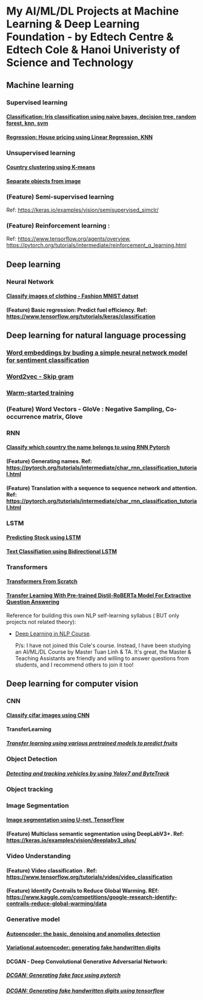 # My AI/ML/DL Projects at Machine Learning & Deep Learning Foundation - by Edtech Centre & Edtech Cole & Hanoi Univeristy of Science and Technology

## Machine learning

### Supervised learning

#### [Classification: Iris classification using naive bayes, decision tree, random forest, knn, svm](https://github.com/HenrySomeCode/Iris-classification-using-naive-bayes-decision-tree-random-forest-knn-svm.git)

#### [Regression: House pricing using Linear Regression, KNN](https://github.com/HenrySomeCode/Boston_House_Price_Prediction.git)

### Unsupervised learning

#### [Country clustering using K-means](https://github.com/HenrySomeCode/Country-Clustering-using-K-means.git)

#### [Separate objects from image](https://github.com/HenrySomeCode/Separating-Object-From-Image.git)

### (Feature) Semi-supervised learning

Ref: https://keras.io/examples/vision/semisupervised_simclr/

### (Feature) Reinforcement learning :

Ref: https://www.tensorflow.org/agents/overview, https://pytorch.org/tutorials/intermediate/reinforcement_q_learning.html

## Deep learning

### Neural Network

#### [Classify images of clothing - Fashion MNIST datset](https://github.com/HenrySomeCode/Classify-images-of-clothing-using-fully-connected-neural-network.git)

#### (Feature) Basic regression: Predict fuel efficiency. Ref: https://www.tensorflow.org/tutorials/keras/classification


## Deep learning for natural language processing

### [Word embeddings by buding a simple neural network model for sentiment classification ](https://github.com/HenrySomeCode/Simple-Word-Embeddings.git)

### [Word2vec - Skip gram](https://github.com/HenrySomeCode/Word2vec-Skip-Gram.git)

### [Warm-started training](https://github.com/HenrySomeCode/Warm-Started-Training.git)

### (Feature) Word Vectors - GloVe : Negative Sampling, Co-occurrence matrix, Glove

### RNN

#### [Classify which country the name belongs to using RNN Pytorch](https://github.com/HenrySomeCode/Classify-which-country-the-name-belongs-to-using-RNN-Pytorch.git)

#### (Feature) Generating names. Ref: https://pytorch.org/tutorials/intermediate/char_rnn_classification_tutorial.html 

#### (Feature) Translation with a sequence to sequence network and attention. Ref: https://pytorch.org/tutorials/intermediate/char_rnn_classification_tutorial.html 

### LSTM

#### [Predicting Stock using LSTM](https://github.com/HenrySomeCode/Predicting-Stock-Using-LSTM.git)

#### [Text Classifiation using Bidirectional LSTM](https://github.com/HenrySomeCode/Text-Classifiation-using-Bidirectional-LSTM.git)

### Transformers

#### [Transformers From Scratch](https://github.com/HenrySomeCode/Transformers_From_Scratch.git)

#### [Transfer Learning With Pre-trained Distil-RoBERTa Model For Extractive Question Answering](https://github.com/HenrySomeCode/Transfer_Learning_With_Pre_trained_Distil_RoBERTa_Model_For_Extractive_Question_Answering.git)


Reference for building this own NLP self-learning syllabus ( BUT only projects not related theory): 

* [Deep Learning in NLP Course](https://cole.vn/san-pham/khoa-hoc-deep-learning-in-natural-language-processing-793).

  P/s: I have not joined this Cole's course. Instead, I have been studying an AI/ML/DL Course by Master Tuan Linh & TA. It's great, the Master & Teaching Assistants are friendly and willing to answer questions from students, and I recommend others to join it too!
  
## Deep learning for computer vision 

### CNN

#### [Classify cifar images using CNN](https://github.com/HenrySomeCode/Classify-cifar-images-using-CNN.git)

#### TransferLearning

##### [Transfer learning using various pretrained models to predict fruits](https://github.com/HenrySomeCode/Transfer-learning-using-Various-Pretrained-Models-to-Predict-Fruits.git)

### Object Detection

##### [Detecting and tracking vehicles by using Yolov7 and ByteTrack](https://github.com/HenrySomeCode/Detecting-Tracking-Vehicle-Mini-Project-Using-Yolov7-ByteTrack.git)

### Object tracking

### Image Segmentation

#### [Image segmentation using U-net, TensorFlow](https://github.com/HenrySomeCode/Image-Segmentation-using-U-net-TensorFlow.git)

#### (Feature) Multiclass semantic segmentation using DeepLabV3+. Ref: https://keras.io/examples/vision/deeplabv3_plus/

### Video Understanding

#### (Feature) Video classification . Ref: https://www.tensorflow.org/tutorials/video/video_classification 

#### (Feature) Identify Contrails to Reduce Global Warming. REf: https://www.kaggle.com/competitions/google-research-identify-contrails-reduce-global-warming/data 

### Generative model 

#### [Autoencoder: the basic, denoising and anomolies detection](https://github.com/HenrySomeCode/AE_basic_denoise_anomalies_detection.git)

#### [Variational autoencoder: generating fake handwritten digits](https://github.com/HenrySomeCode/VAE_fake_handwritten_digits.git)

#### DCGAN - Deep Convolutional Generative Adversarial Network: 

##### [DCGAN: Generating fake face using pytorch](https://github.com/HenrySomeCode/DCGAN_fake_face_pytorch.git)

##### [DCGAN: Generating fake handwritten digits using tensorflow](https://github.com/HenrySomeCode/DCGAN_fake_handwritten_digits_tensorflow.git)






